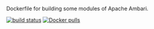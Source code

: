 Dockerfile for building some modules of Apache Ambari.

[![build status][travis-ci-badge]][travis-ci]
[![Docker pulls][docker-hub-badge]][docker-hub]

[travis-ci-badge]: https://travis-ci.org/adoroszlai/docker-ambari-builder.svg?branch=master
[travis-ci]: https://travis-ci.org/adoroszlai/docker-ambari-builder
[docker-hub-badge]: https://img.shields.io/docker/pulls/adoroszlai/ambari-builder.svg
[docker-hub]: https://hub.docker.com/r/adoroszlai/ambari-builder
